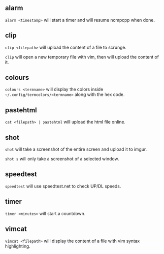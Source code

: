 alarm
-----
`alarm <timestamp>` will start a timer and will resume ncmpcpp when done.

clip
----
`clip <filepath>` will upload the content of a file to scrunge.

`clip` will open a new temporary file with vim, then will upload the content of it.

colours
-------
`colours <termname>` will display the colors inside `~/.config/termcolors/<termname>` along with the hex code.

pastehtml
---------
`cat <filepath> | pastehtml` will upload the html file online.

shot
----
`shot` will take a screenshot of the entire screen and upload it to imgur.

`shot s` will only take a screenshot of a selected window.

speedtest
---------
`speedtest` will use speedtest.net to check UP/DL speeds.

timer
-----
`timer <minutes>` will start a countdown.

vimcat
------
`vimcat <filepath>` will display the content of a file with vim syntax highlighting.
